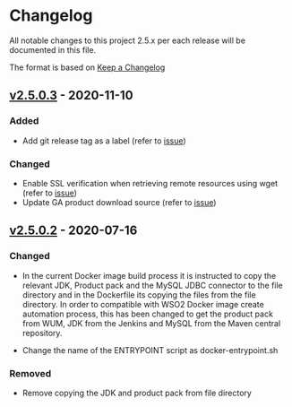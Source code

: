 # Changelog
All notable changes to this project 2.5.x per each release will be documented in this file.

The format is based on [Keep a Changelog](https://keepachangelog.com/en/1.0.0/)

## [v2.5.0.3] - 2020-11-10

### Added
- Add git release tag as a label (refer to [issue](https://github.com/wso2/docker-apim/issues/358))

### Changed
- Enable SSL verification when retrieving remote resources using wget (refer to [issue](https://github.com/wso2/docker-apim/issues/359))
- Update GA product download source (refer to [issue](https://github.com/wso2/docker-apim/issues/362))

## [v2.5.0.2] - 2020-07-16

### Changed
- In the current Docker image build process it is instructed to copy the relevant JDK, Product pack and the MySQL JDBC connector to the file directory and in the Dockerfile its copying the files from the file directory. In order to compatible with WSO2 Docker image create automation process, this has been changed to get the product pack from WUM, JDK from the Jenkins and MySQL from the Maven central repository.
  
- Change the name of the ENTRYPOINT script as docker-entrypoint.sh

### Removed
- Remove copying the JDK and product pack from file directory

[v2.5.0.2]: https://github.com/wso2/docker-apim/compare/v2.5.0.1...v2.5.0.2
[v2.5.0.3]: https://github.com/wso2/docker-apim/compare/v2.5.0.2...v2.5.0.3